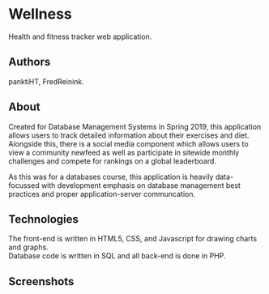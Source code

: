 # Wellness

Health and fitness tracker web application.

## Authors

panktiHT, FredReinink.

## About

Created for Database Management Systems in Spring 2019, this application allows users to track detailed information about their
exercises and diet. Alongside this, there is a social media component which allows users to view a community newfeed as well 
as participate in sitewide monthly challenges and compete for rankings on a global leaderboard.  

As this was for a databases course, this application is heavily data-focussed with development emphasis on database management best practices 
and proper application-server communcation.

## Technologies

The front-end is written in HTML5, CSS, and Javascript for drawing charts and graphs.  
Database code is written in SQL and all back-end is done in PHP.

## Screenshots

